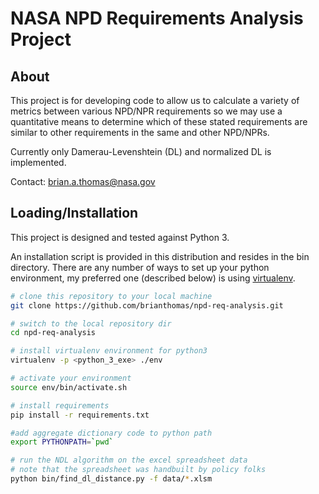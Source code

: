 # NASA NPD Requirements Analysis Project 

## About

This project is for developing code to allow us to calculate a variety
of metrics between various NPD/NPR requirements so we may use a 
quantitative means to determine which of these stated 
requirements are similar to other requirements in the same and other 
NPD/NPRs.

Currently only Damerau-Levenshtein (DL) and normalized DL is implemented.

Contact: brian.a.thomas@nasa.gov


## Loading/Installation

This project is designed and tested against Python 3.

An installation script is provided in this distribution and resides
in the bin directory. There are any number of ways to set up your
python environment, my preferred one (described below) is using
[virtualenv](https://pypi.python.org/pypi/virtualenv).

```bash
# clone this repository to your local machine
git clone https://github.com/brianthomas/npd-req-analysis.git

# switch to the local repository dir
cd npd-req-analysis

# install virtualenv environment for python3
virtualenv -p <python_3_exe> ./env

# activate your environment
source env/bin/activate.sh

# install requirements
pip install -r requirements.txt

#add aggregate dictionary code to python path 
export PYTHONPATH=`pwd`

# run the NDL algorithm on the excel spreadsheet data
# note that the spreadsheet was handbuilt by policy folks
python bin/find_dl_distance.py -f data/*.xlsm

```

